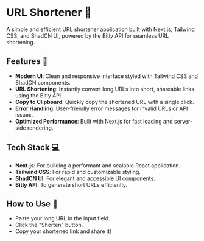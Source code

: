 # URL Shortener 🔗
A simple and efficient URL shortener application built with Next.js, Tailwind CSS, and ShadCN UI, powered by the Bitly API for seamless URL shortening.

## Features 🚀
- **Modern UI**: Clean and responsive interface styled with Tailwind CSS and ShadCN components.
- **URL Shortening**: Instantly convert long URLs into short, shareable links using the Bitly API.
- **Copy to Clipboard**: Quickly copy the shortened URL with a single click.
- **Error Handling**: User-friendly error messages for invalid URLs or API issues.
- **Optimized Performance**: Built with Next.js for fast loading and server-side rendering.

## Tech Stack 💻
- **Next.js**: For building a performant and scalable React application.
- **Tailwind CSS**: For rapid and customizable styling.
- **ShadCN UI**: For elegant and accessible UI components.
- **Bitly API**: To generate short URLs efficiently.

## How to Use 📖
- Paste your long URL in the input field.
- Click the "Shorten" button.
- Copy your shortened link and share it!

